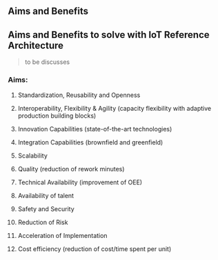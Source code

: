 ## Aims and Benefits
## Aims and Benefits to solve with IoT Reference Architecture
> to be discusses

### Aims:

1. Standardization, Reusability and Openness 

2. Interoperability, Flexibility & Agility (capacity flexibility with adaptive production building blocks) 
3. Innovation Capabilities (state-of-the-art technologies) 

4. Integration Capabilities (brownfield and greenfield) 

5. Scalability 

6. Quality (reduction of rework minutes) 

7. Technical Availability (improvement of OEE) 

8. Availability of talent 

9. Safety and Security 

10. Reduction of Risk  

11. Acceleration of Implementation  

12. Cost efficiency (reduction of cost/time spent per unit) 